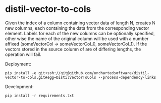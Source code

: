# distil-vector-to-cols

Given the index of a column containing vector data of length N, creates N new columns, each containing the data from the corresponding vector element.  Labels for each of the new columns can be optionally specified, other wise the name of the original column will be used with a number affixed (someVectorCol -> someVectorCol_0, someVectorCol_1).  If the vectors stored in the source column of are of differing lengths, the operation will fail.

Deployment:

```shell
pip install -e git+ssh://git@github.com/unchartedsoftware/distil-vector-to-cols.git#egg=DistilVectorToCols --process-dependency-links
```

Development:

```shell
pip install -r requirements.txt
```
